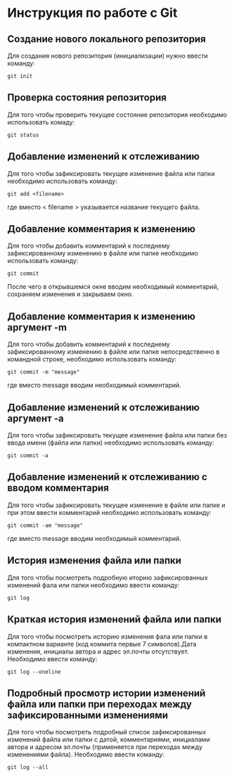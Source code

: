 # **Инструкция по работе с Git**

## Создание нового локального репозитория

Для создания нового репозитория (инициализации) нужно ввести команду:

    git init

## Проверка состояния репозитория

Для того чтобы проверить текущее состояние репозитория необходимо использовать комаду:

    git status

## Добавление изменений к отслеживанию
Для того чтобы зафиксировать текущее изменение файла или папки необходимо использовать команду:

    git add <filename>

где вместо < filename > указывается название текущего файла. 

## Добавление комментария к изменению

Для того чтобы добавить комментарий к последнему зафиксированному изменению в файле или папке необходимо использовать команду:

    git commit

После чего в открывшемся окне вводим необходимый комментарий, сохраняем изменения и закрываем окно.

## Добавление комментария к изменению аргумент -m

Для того чтобы добавить комментарий к последнему зафиксированному изменению в файле или папке непосредственно в командной строке, необходимо использовать команду:

    git commit -m "message"

где вместо message вводим необходимый комментарий.

## Добавление изменений к отслеживанию аргумент -a

Для того чтобы зафиксировать текущее изменение файла или папки без ввода имени (файла или папки) необходимо использовать команду:

    git commit -a

## Добавление изменений к отслеживанию с вводом комментария

Для того чтобы зафиксировать текущее изменение в файле или папке и при этом ввести комментарий необходимо использовать команду:

    git commit -am "message"

где вместо message вводим необходимый комментарий.

## История изменения файла или папки

Для того чтобы посмотреть подробную иторию зафиксированных изменений фала или папки необходимо ввести команду:

    git log

## Краткая история изменений файла или папки

Для того чтобы посмотреть историю изменения фала или папки в компактном варианте (код коммита первые 7 символов).Дата изменения, инициалы автора и адрес эл.почты отсутствует. Необходимо ввести команду:

    git log --oneline

## Подробный просмотр истории изменений файла или папки при переходах между зафиксированными изменениями

Для того чтобы посмотреть подробный список зафиксированных изменений файла или папки с датой, комментариями, инициалами автора и адресом эл.почты (применяется при переходах между изменениями файла). Необходимо ввести команду:

    git log --all

